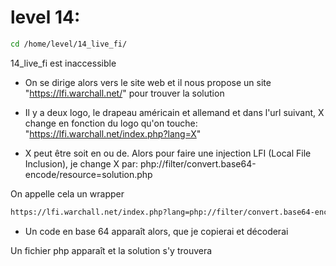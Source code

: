 # level 14: 
```sh
cd /home/level/14_live_fi/
```
14_live_fi est inaccessible

* On se dirige alors vers le site web et il nous propose un site "https://lfi.warchall.net/" pour trouver la solution

* Il y a deux logo, le drapeau américain et allemand et dans l'url suivant, X change en fonction du logo qu'on touche: "https://lfi.warchall.net/index.php?lang=X"

* X peut être soit en ou de. Alors pour faire une injection LFI (Local File Inclusion), je change X par: php://filter/convert.base64-encode/resource=solution.php

On appelle cela un wrapper
```sh
https://lfi.warchall.net/index.php?lang=php://filter/convert.base64-encode/resource=solution.php
```

* Un code en base 64 apparaît alors, que je copierai et décoderai

Un fichier php apparaît et la solution s'y trouvera
